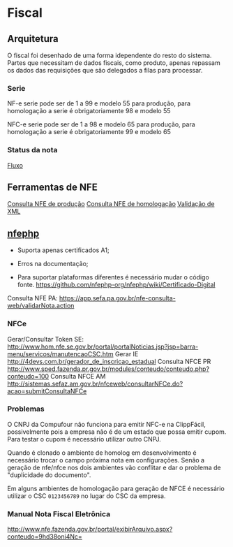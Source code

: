 # Fiscal

## Arquitetura

O fiscal foi desenhado de uma forma idependente do resto do
sistema. Partes que necessitam de dados fiscais, como produto,
apenas repassam os dados das requisições que são delegados a filas
para processar.


### Serie

NF-e serie pode ser de 1 a 99 e modelo 55 para produção, para
homologação a serie é obrigatoriamente 98 e modelo 55

NFC-e serie pode ser de 1 a 98 e modelo 65 para produção, para
homologação a serie é obrigatoriamente 99 e modelo 65

### Status da nota

[Fluxo](https://github.com/compufour/compufacil/wiki/StatusNotaFiscal.png)

## Ferramentas de NFE

[Consulta NFE de produção](http://www.nfe.fazenda.gov.br/portal/consulta.aspx?tipoConsulta=completa)
[Consulta NFE de homologação](http://hom.nfe.fazenda.gov.br/portal/consulta.aspx?tipoConsulta=completa&tipoConteudo=XbSeqxE8pl8=)
[Validação de XML](https://www.sefaz.rs.gov.br/NFE/NFE-VAL.aspx)


## [nfephp](https://github.com/nfephp-org/nfephp/wiki/Certificado-Digital)

- Suporta apenas certificados A1;

- Erros na documentação;

- Para suportar plataformas diferentes é necessário mudar o código
fonte. https://github.com/nfephp-org/nfephp/wiki/Certificado-Digital


Consulta NFE PA: https://app.sefa.pa.gov.br/nfe-consulta-web/validarNota.action

### NFCe

Gerar/Consultar Token SE: http://www.hom.nfe.se.gov.br/portal/portalNoticias.jsp?jsp=barra-menu/servicos/manutencaoCSC.htm
Gerar IE http://4devs.com.br/gerador_de_inscricao_estadual
Consulta NFCE PR http://www.sped.fazenda.pr.gov.br/modules/conteudo/conteudo.php?conteudo=100
Consulta NFCE AM http://sistemas.sefaz.am.gov.br/nfceweb/consultarNFCe.do?acao=submitConsultaNFCe

### Problemas

O CNPJ da Compufour não funciona para emitir NFC-e na ClippFácil,
possivelmente pois a empresa não é de um estado que possa emitir
cupom. Para testar o cupom é necessário utilizar outro CNPJ.

Quando é clonado o ambiente de homolog em desenvolvimento é
necessário trocar o campo próxima nota em configurações. Senão
a geração de nfe/nfce nos dois ambientes vão conflitar e dar o
problema de "duplicidade do documento".

Em alguns ambientes de homologação para geração de NFCE é
necessário utilizar o CSC `0123456789` no lugar do CSC da empresa.


### Manual Nota Fiscal Eletrônica
http://www.nfe.fazenda.gov.br/portal/exibirArquivo.aspx?conteudo=9hd38oni4Nc=
